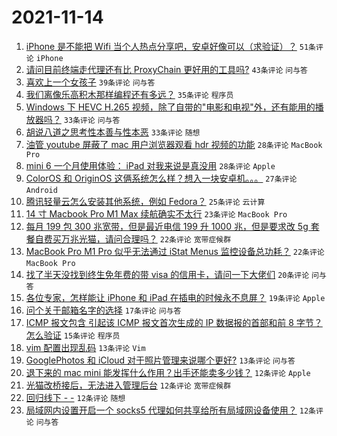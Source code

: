 # 2021-11-14

1. [iPhone 是不能把 Wifi 当个人热点分享吧，安卓好像可以（求验证）？](https://www.v2ex.com/t/815295) `51条评论` `iPhone`
1. [请问目前终端走代理还有比 ProxyChain 更好用的工具吗?](https://www.v2ex.com/t/815289) `43条评论` `问与答`
1. [喜欢上一个女孩子](https://www.v2ex.com/t/815353) `39条评论` `问与答`
1. [我们离像乐高积木那样编程还有多远？](https://www.v2ex.com/t/815228) `35条评论` `程序员`
1. [Windows 下 HEVC H.265 视频，除了自带的"电影和电视"外，还有能用的播放器吗？](https://www.v2ex.com/t/815363) `33条评论` `问与答`
1. [胡说八道之思考性本善与性本恶](https://www.v2ex.com/t/815248) `33条评论` `随想`
1. [油管 youtube 屏蔽了 mac 用户浏览器观看 hdr 视频的功能](https://www.v2ex.com/t/815311) `28条评论` `MacBook Pro`
1. [mini 6 一个月使用体验： iPad 对我来说是真没用](https://www.v2ex.com/t/815317) `28条评论` `Apple`
1. [ColorOS 和 OriginOS 这俩系统怎么样？想入一块安卓机。。。](https://www.v2ex.com/t/815318) `27条评论` `Android`
1. [腾讯轻量云怎么安装其他系统，例如 Fedora？](https://www.v2ex.com/t/815277) `25条评论` `云计算`
1. [14 寸 Macbook Pro M1 Max 续航确实不太行](https://www.v2ex.com/t/815283) `23条评论` `MacBook Pro`
1. [每月 199 包 300 兆宽带，但是最近电信 199 升 1000 兆，但是要求改 5g 套餐自费买万兆光猫，请问合理吗？](https://www.v2ex.com/t/815231) `22条评论` `宽带症候群`
1. [MacBook Pro M1 Pro 似乎无法通过 iStat Menus 监控设备总功耗？](https://www.v2ex.com/t/815264) `22条评论` `MacBook Pro`
1. [找了半天没找到终生免年费的带 visa 的信用卡，请问一下大佬们](https://www.v2ex.com/t/815340) `20条评论` `问与答`
1. [各位专家，怎样能让 iPhone 和 iPad 在插电的时候永不息屏？](https://www.v2ex.com/t/815227) `19条评论` `Apple`
1. [问个关于邮箱名字的选择](https://www.v2ex.com/t/815352) `17条评论` `问与答`
1. [ICMP 报文包含 引起该 ICMP 报文首次生成的 IP 数据报的首部和前 8 字节？怎么验证](https://www.v2ex.com/t/815287) `15条评论` `程序员`
1. [vim 配置出现乱码](https://www.v2ex.com/t/815308) `13条评论` `Vim`
1. [GooglePhotos 和 iCloud 对于照片管理来说哪个更好?](https://www.v2ex.com/t/815239) `13条评论` `问与答`
1. [退下来的 mac mini 能发挥什么作用？出手还能卖多少钱？](https://www.v2ex.com/t/815345) `12条评论` `Apple`
1. [光猫改桥接后，无法进入管理后台](https://www.v2ex.com/t/815332) `12条评论` `宽带症候群`
1. [回归线下 - -](https://www.v2ex.com/t/815293) `12条评论` `随想`
1. [局域网内设置开启一个 socks5 代理如何共享给所有局域网设备使用？](https://www.v2ex.com/t/815252) `12条评论` `问与答`
